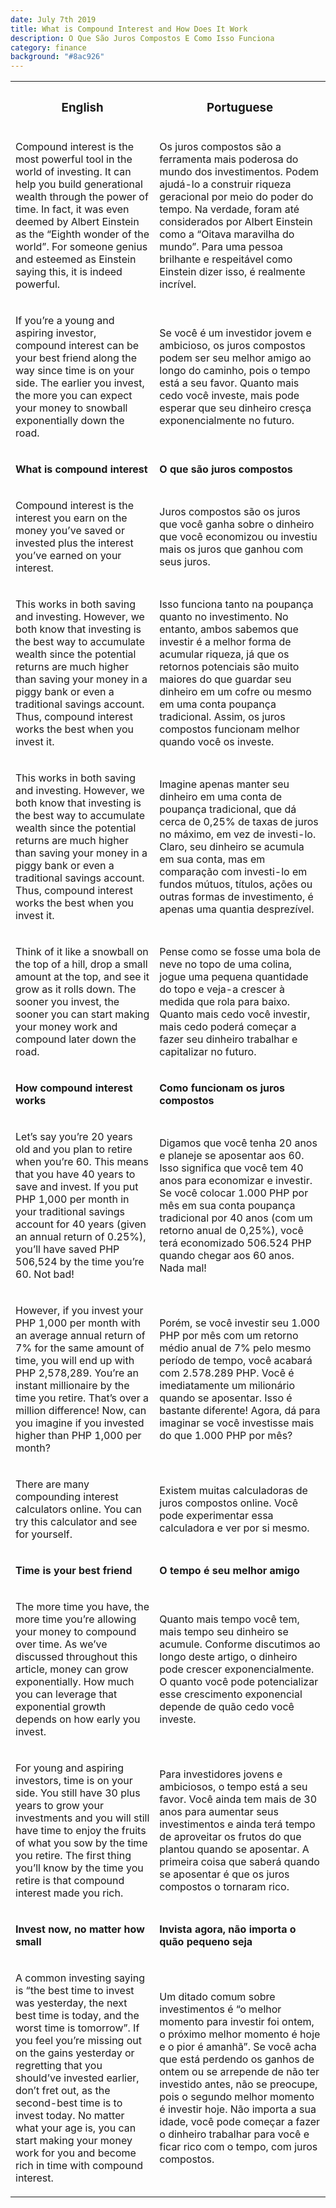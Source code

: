 ```yaml
---
date: July 7th 2019
title: What is Compound Interest and How Does It Work
description: O Que São Juros Compostos E Como Isso Funciona
category: finance
background: "#8ac926"
---
```


<div>

<table id="text-table">
  <tr>
    <th><h3>English</h3></th>
    <th><h3>Portuguese</h3></th>
  </tr>

  <tr>
  <td><p>Compound interest is the most powerful tool in the world of investing. It can help you build generational wealth through the power of time. In fact, it was even deemed by Albert Einstein as the “Eighth wonder of the world”. For someone genius and esteemed as Einstein saying this, it is indeed powerful.</p></td>
  <td><p>Os juros compostos são a ferramenta mais poderosa do mundo dos investimentos. Podem ajudá-lo a construir riqueza geracional por meio do poder do tempo. Na verdade, foram até considerados por Albert Einstein como a “Oitava maravilha do mundo”. Para uma pessoa brilhante e respeitável como Einstein dizer isso, é realmente incrível.</p></td>
  </tr>

  <tr>
  <td><p>If you’re a young and aspiring investor, compound interest can be your best friend along the way since time is on your side. The earlier you invest, the more you can expect your money to snowball exponentially down the road.</p></td>
  <td><p>Se você é um investidor jovem e ambicioso, os juros compostos podem ser seu melhor amigo ao longo do caminho, pois o tempo está a seu favor. Quanto mais cedo você investe, mais pode esperar que seu dinheiro cresça exponencialmente no futuro.</p></td>
  </tr>

  <tr>
  <td><p><strong>What is compound interest</strong></p></td>
  <td><p><strong>O que são juros compostos</strong></p></td>
  </tr>

  <tr>
  <td><p>Compound interest is the interest you earn on the money you’ve saved or invested plus the interest you’ve earned on your interest.</p></td>
  <td><p>Juros compostos são os juros que você ganha sobre o dinheiro que você economizou ou investiu mais os juros que ganhou com seus juros.</p></td>
  </tr>

  <tr>
  <td><p>This works in both saving and investing. However, we both know that investing is the best way to accumulate wealth since the potential returns are much higher than saving your money in a piggy bank or even a traditional savings account. Thus, compound interest works the best when you invest it.</p></td>
  <td><p>Isso funciona tanto na poupança quanto no investimento. No entanto, ambos sabemos que investir é a melhor forma de acumular riqueza, já que os retornos potenciais são muito maiores do que guardar seu dinheiro em um cofre ou mesmo em uma conta poupança tradicional. Assim, os juros compostos funcionam melhor quando você os investe.</p></td>
  </tr>

  <tr>
  <td><p>This works in both saving and investing. However, we both know that investing is the best way to accumulate wealth since the potential returns are much higher than saving your money in a piggy bank or even a traditional savings account. Thus, compound interest works the best when you invest it.</p></td>
  <td><p>Imagine apenas manter seu dinheiro em uma conta de poupança tradicional, que dá cerca de 0,25% de taxas de juros no máximo, em vez de investi-lo. Claro, seu dinheiro se acumula em sua conta, mas em comparação com investi-lo em fundos mútuos, títulos, ações ou outras formas de investimento, é apenas uma quantia desprezível.</p></td>
  </tr>

  <tr>
  <td><p>Think of it like a snowball on the top of a hill, drop a small amount at the top, and see it grow as it rolls down. The sooner you invest, the sooner you can start making your money work and compound later down the road.</p></td>
  <td><p>Pense como se fosse uma bola de neve no topo de uma colina, jogue uma pequena quantidade do topo e veja-a crescer à medida que rola para baixo. Quanto mais cedo você investir, mais cedo poderá começar a fazer seu dinheiro trabalhar e capitalizar no futuro.</p></td>
  </tr>

  <tr>
  <td><p><strong>How compound interest works</strong></p></td>
  <td><p><strong>Como funcionam os juros compostos</strong></p></td>
  </tr>

  <tr>
  <td><p>Let’s say you’re 20 years old and you plan to retire when you’re 60. This means that you have 40 years to save and invest. If you put PHP 1,000 per month in your traditional savings account for 40 years (given an annual return of 0.25%), you’ll have saved PHP 506,524 by the time you’re 60. Not bad!</p></td>
  <td><p>Digamos que você tenha 20 anos e planeje se aposentar aos 60. Isso significa que você tem 40 anos para economizar e investir. Se você colocar 1.000 PHP por mês em sua conta poupança tradicional por 40 anos (com um retorno anual de 0,25%), você terá economizado 506.524 PHP quando chegar aos 60 anos. Nada mal!</p></td>
  </tr>

  <tr>
  <td><p>However, if you invest your PHP 1,000 per month with an average annual return of 7% for the same amount of time, you will end up with PHP 2,578,289. You’re an instant millionaire by the time you retire. That’s over a million difference! Now, can you imagine if you invested higher than PHP 1,000 per month?</p></td>
  <td><p>Porém, se você investir seu 1.000 PHP por mês com um retorno médio anual de 7% pelo mesmo período de tempo, você acabará com 2.578.289 PHP. Você é imediatamente um milionário quando se aposentar. Isso é bastante diferente! Agora, dá para imaginar se você investisse mais do que 1.000 PHP por mês?</p></td>
  </tr>

  <tr>
  <td><p>There are many compounding interest calculators online. You can try this calculator and see for yourself.</p></td>
  <td><p>Existem muitas calculadoras de juros compostos online. Você pode experimentar essa calculadora e ver por si mesmo.</p></td>
  </tr>

   <tr>
  <td><p><strong>Time is your best friend</strong></p></td>
  <td><p><strong>O tempo é seu melhor amigo</strong></p></td>
  </tr>

  <tr>
  <td><p>The more time you have, the more time you’re allowing your money to compound over time. As we’ve discussed throughout this article, money can grow exponentially. How much you can leverage that exponential growth depends on how early you invest.</p></td>
  <td><p>Quanto mais tempo você tem, mais tempo seu dinheiro se acumule. Conforme discutimos ao longo deste artigo, o dinheiro pode crescer exponencialmente. O quanto você pode potencializar esse crescimento exponencial depende de quão cedo você investe.</p></td>
  </tr>

  <tr>
  <td><p>For young and aspiring investors, time is on your side. You still have 30 plus years to grow your investments and you will still have time to enjoy the fruits of what you sow by the time you retire. The first thing you’ll know by the time you retire is that compound interest made you rich.</p></td>
  <td><p>Para investidores jovens e ambiciosos, o tempo está a seu favor. Você ainda tem mais de 30 anos para aumentar seus investimentos e ainda terá tempo de aproveitar os frutos do que plantou quando se aposentar. A primeira coisa que saberá quando se aposentar é que os juros compostos o tornaram rico.</p></td>
  </tr>

   <tr>
  <td><p><strong>Invest now, no matter how small</strong></p></td>
  <td><p><strong>Invista agora, não importa o quão pequeno seja</strong></p></td>
  </tr>

  <tr>
  <td><p>A common investing saying is “the best time to invest was yesterday, the next best time is today, and the worst time is tomorrow”. If you feel you’re missing out on the gains yesterday or regretting that you should’ve invested earlier, don’t fret out, as the second-best time is to invest today. No matter what your age is, you can start making your money work for you and become rich in time with compound interest.</p></td>
  <td><p>Um ditado comum sobre investimentos é “o melhor momento para investir foi ontem, o próximo melhor momento é hoje e o pior é amanhã”. Se você acha que está perdendo os ganhos de ontem ou se arrepende de não ter investido antes, não se preocupe, pois o segundo melhor momento é investir hoje. Não importa a sua idade, você pode começar a fazer o dinheiro trabalhar para você e ficar rico com o tempo, com juros compostos.</p></td>
  </tr>
</table>

</div>
